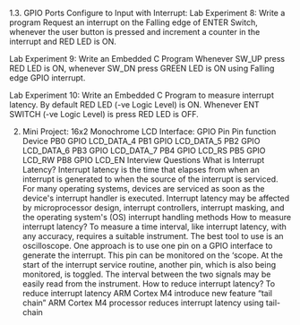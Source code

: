 1.3. GPIO Ports Configure to Input with Interrupt:
Lab Experiment 8: Write a program Request an interrupt on the Falling edge of ENTER Switch, whenever the user 
button is pressed and increment a counter in the interrupt and RED LED is ON.

Lab Experiment 9: Write an Embedded C Program Whenever SW_UP press RED LED is ON, whenever SW_DN press 
GREEN LED is ON using Falling edge GPIO interrupt.

Lab Experiment 10: Write an Embedded C Program to measure interrupt latency. By default RED LED (-ve Logic 
Level) is ON. Whenever ENT SWITCH (-ve Logic Level) is press RED LED is OFF.

2. Mini Project: 16x2 Monochrome LCD Interface:
GPIO Pin Pin function Device
PB0 GPIO LCD_DATA_4
PB1 GPIO LCD_DATA_5
PB2 GPIO LCD_DATA_6
PB3 GPIO LCD_DATA_7
PB4 GPIO LCD_RS
PB5 GPIO LCD_RW
PB8 GPIO LCD_EN
Interview Questions
What is Interrupt Latency?
Interrupt latency is the time that elapses from when an interrupt is generated to when the source of the 
interrupt is serviced. For many operating systems, devices are serviced as soon as the device's interrupt 
handler is executed. Interrupt latency may be affected by microprocessor design, interrupt 
controllers, interrupt masking, and the operating system's (OS) interrupt handling methods
How to measure interrupt latency?
To measure a time interval, like interrupt latency, with any accuracy, requires a suitable instrument. The 
best tool to use is an oscilloscope. One approach is to use one pin on a GPIO interface to generate the 
interrupt. This pin can be monitored on the ‘scope. At the start of the interrupt service routine, another 
pin, which is also being monitored, is toggled. The interval between the two signals may be easily read from 
the instrument.
How to reduce interrupt latency?
To reduce interrupt latency ARM Cortex M4 introduce new feature “tail chain”
ARM Cortex M4 processor reduces interrupt latency using tail-chain